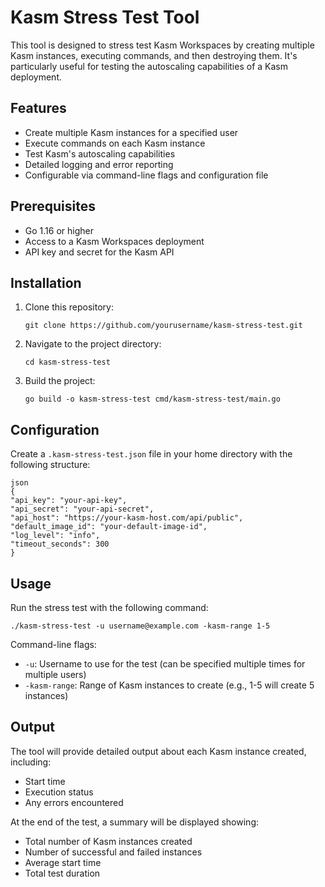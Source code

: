 # Kasm Stress Test Tool

This tool is designed to stress test Kasm Workspaces by creating multiple Kasm instances, executing commands, and then destroying them. It's particularly useful for testing the autoscaling capabilities of a Kasm deployment.

## Features

- Create multiple Kasm instances for a specified user
- Execute commands on each Kasm instance
- Test Kasm's autoscaling capabilities
- Detailed logging and error reporting
- Configurable via command-line flags and configuration file

## Prerequisites

- Go 1.16 or higher
- Access to a Kasm Workspaces deployment
- API key and secret for the Kasm API

## Installation

1. Clone this repository:
   ```
   git clone https://github.com/yourusername/kasm-stress-test.git
   ```
2. Navigate to the project directory:
   ```
   cd kasm-stress-test
   ```
3. Build the project:
   ```
   go build -o kasm-stress-test cmd/kasm-stress-test/main.go
   ```

## Configuration

Create a `.kasm-stress-test.json` file in your home directory with the following structure:

```
json
{
"api_key": "your-api-key",
"api_secret": "your-api-secret",
"api_host": "https://your-kasm-host.com/api/public",
"default_image_id": "your-default-image-id",
"log_level": "info",
"timeout_seconds": 300
}
```

## Usage

Run the stress test with the following command:

```
./kasm-stress-test -u username@example.com -kasm-range 1-5
```

Command-line flags:
- `-u`: Username to use for the test (can be specified multiple times for multiple users)
- `-kasm-range`: Range of Kasm instances to create (e.g., 1-5 will create 5 instances)

## Output

The tool will provide detailed output about each Kasm instance created, including:
- Start time
- Execution status
- Any errors encountered

At the end of the test, a summary will be displayed showing:
- Total number of Kasm instances created
- Number of successful and failed instances
- Average start time
- Total test duration